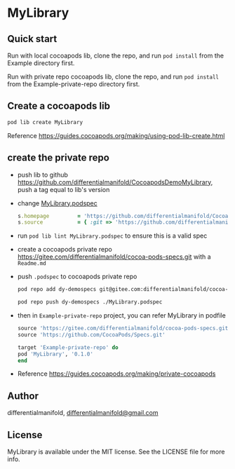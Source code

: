 # MyLibrary

## Quick start

Run with local cocoapods lib, clone the repo, and run `pod install` from the Example directory first.

Run with private repo cocoapods lib, clone the repo, and run `pod install` from the Example-private-repo directory first.

## Create a cocoapods lib

```bash
pod lib create MyLibrary
```

Reference
<https://guides.cocoapods.org/making/using-pod-lib-create.html>

## create the private repo

- push lib to github <https://github.com/differentialmanifold/CocoapodsDemoMyLibrary>, push a tag equal to lib's version

- change [MyLibrary.podspec](https://github.com/differentialmanifold/CocoapodsDemoMyLibrary/blob/main/MyLibrary.podspec)

    ```ruby
    s.homepage         = 'https://github.com/differentialmanifold/CocoapodsDemoMyLibrary'
    s.source           = { :git => 'https://github.com/differentialmanifold/CocoapodsDemoMyLibrary.git', :tag => s.version.to_s }
    ```

- run `pod lib lint MyLibrary.podspec` to ensure this is a valid spec

- create a cocoapods private repo <https://gitee.com/differentialmanifold/cocoa-pods-specs.git> with a `Readme.md`

- push `.podspec` to cocoapods private repo

    ```bash
    pod repo add dy-demospecs git@gitee.com:differentialmanifold/cocoa-pods-specs.git

    pod repo push dy-demospecs ./MyLibrary.podspec
    ```

- then in `Example-private-repo` project, you can refer MyLibrary in podfile

    ```ruby
    source 'https://gitee.com/differentialmanifold/cocoa-pods-specs.git'
    source 'https://github.com/CocoaPods/Specs.git'

    target 'Example-private-repo' do
    pod 'MyLibrary', '0.1.0'
    end
    ```

- Reference
<https://guides.cocoapods.org/making/private-cocoapods>

## Author

differentialmanifold, differentialmanifold@gmail.com

## License

MyLibrary is available under the MIT license. See the LICENSE file for more info.
